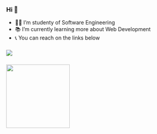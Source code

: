 ### Hi 👋
- 👩‍🎓 I’m studenty of Software Engineering
- 📚 I’m currently learning more about Web Development 
- 📞 You can reach on the links below

### 

[<img src="https://img.shields.io/badge/linkedin-%230077B5.svg?&style=for-the-badge&logo=linkedin&logoColor=white" />](https://www.linkedin.com/in/valeria-cavania/)
###

<!-- ![YOUR github stats](https://github-readme-stats.vercel.app/api?username=emilyfiirst) -->
<a href="https://github.com/ValeriaCavania/github-readme-stats">
  <img align="center" src="https://github-readme-stats-lohhans.vercel.app/api/top-langs/?username=ValeriaCavania&layout=compact&hide=Tex,VHDL,Jupyter%20Notebook&theme=dark&custom_title=Most%20Used%20Languages%20%28by%20code%20lines%29" height="170" />
</a
